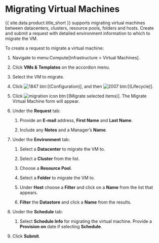 # Migrating Virtual Machines

{{ site.data.product.title_short }} supports migrating virtual machines between datacenters,
clusters, resource pools, folders and hosts. Create and submit a request
with detailed environment information to which to migrate the VM.

To create a request to migrate a virtual machine:

1.  Navigate to menu:Compute\[Infrastructure \> Virtual Machines\].

2.  Click **VMs & Templates** on the accordion menu.

3.  Select the VM to migrate.

4.  Click ![1847](../images/1847.png) btn:\[(Configuration)\], and then
    ![2007](../images/2007.png) btn:\[(Lifecycle)\].

5.  Click ![migration icon](../images/migration_icon.png) btn:\[(Migrate
    selected items)\]. The Migrate Virtual Machine form will appear.

6.  Under the **Request** tab:

    1.  Provide an **E-mail** address, **First Name** and **Last Name**.

    2.  Include any **Notes** and a Manager’s **Name**.

7.  Under the **Environment** tab:

    1.  Select a **Datacenter** to migrate the VM to.

    2.  Select a **Cluster** from the list.

    3.  Choose a **Resource Pool**.

    4.  Select a **Folder** to migrate the VM to.

    5.  Under **Host** choose a **Filter** and click on a **Name** from
        the list that appears.

    6.  **Filter** the **Datastore** and click a **Name** from the
        results.

8.  Under the **Schedule** tab:

    1.  Select **Schedule Info** for migrating the virtual machine.
        Provide a **Provision on** date if selecting **Schedule**.

9.  Click **Submit**.
